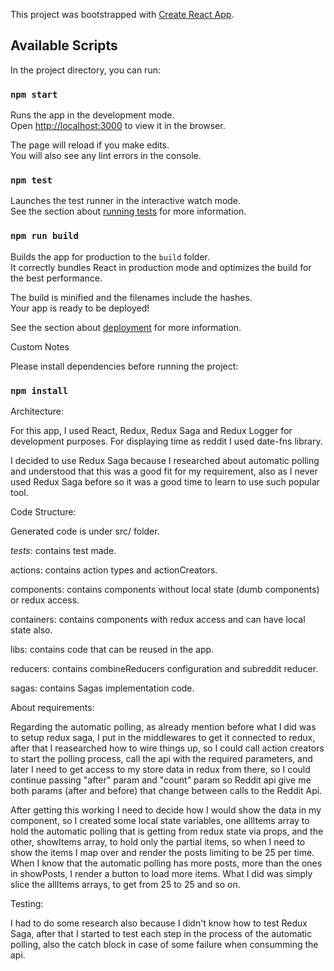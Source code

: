 This project was bootstrapped with [Create React App](https://github.com/facebook/create-react-app).

## Available Scripts

In the project directory, you can run:

### `npm start`

Runs the app in the development mode.<br>
Open [http://localhost:3000](http://localhost:3000) to view it in the browser.

The page will reload if you make edits.<br>
You will also see any lint errors in the console.

### `npm test`

Launches the test runner in the interactive watch mode.<br>
See the section about [running tests](https://facebook.github.io/create-react-app/docs/running-tests) for more information.

### `npm run build`

Builds the app for production to the `build` folder.<br>
It correctly bundles React in production mode and optimizes the build for the best performance.

The build is minified and the filenames include the hashes.<br>
Your app is ready to be deployed!

See the section about [deployment](https://facebook.github.io/create-react-app/docs/deployment) for more information.


Custom Notes

Please install dependencies before running the project: 

### `npm install`


Architecture:

For this app, I used React, Redux, Redux Saga and Redux Logger for development purposes. For displaying time as reddit I used date-fns library.

I decided to use Redux Saga because I researched about automatic polling and understood that this was a good fit for my requirement, also as I never used Redux Saga before so it was a good time to learn to use such popular tool.


Code Structure:

Generated code is under src/ folder.

_tests_:
    contains test made.

actions:
    contains action types and actionCreators.

components:
    contains components without local state (dumb components) or redux access.

containers:
    contains components with redux access and can have local state also.

libs:
    contains code that can be reused in the app.

reducers: 
    contains combineReducers configuration and subreddit reducer.

sagas:
    contains Sagas implementation code.


About requirements:

Regarding the automatic polling, as already mention before what I did was to setup redux saga, I put in the middlewares to get it connected to redux, after that I reasearched how to wire things up, so I could call action creators to start the polling process, call the api with the required parameters, and later I need to get access to my store data in redux from there, so I could continue passing "after" param and "count" param so Reddit api give me both params (after and before) that change between calls to the Reddit Api.

After getting this working I need to decide how I would show the data in my component, so I created some local state variables, one allItems array to hold the automatic polling that is getting from redux state via props, and the other, showItems array, to hold only the partial items, so when I need to show the items I map over and render the posts limiting to be 25 per time. When I know that the automatic polling has more posts, more than the ones in showPosts, I render a button to load more items. What I did was simply slice the allItems arrays, to get from 25 to 25 and so on.

Testing:

I had to do some research also because I didn't know how to test Redux Saga, after that I started to test each step in the process of the automatic polling, also the catch block in case of some failure when consumming the api.







